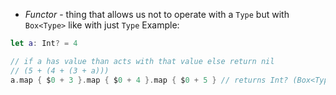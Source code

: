 
- *Functor* - thing that allows us not to operate with a `Type` but with `Box<Type>` like with just `Type`
Example:
```swift
let a: Int? = 4

// if a has value than acts with that value else return nil
// (5 + (4 + (3 + a)))
a.map { $0 + 3 }.map { $0 + 4 }.map { $0 + 5 } // returns Int? (Box<Type>)
```
